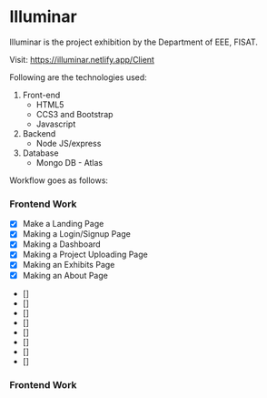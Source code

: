 # Illuminar
Illuminar is the project exhibition by the Department of EEE, FISAT.

Visit: https://illuminar.netlify.app/Client

Following are the technologies used:

1. Front-end
    - HTML5
    - CCS3 and Bootstrap
    - Javascript
2. Backend
    - Node JS/express
3. Database
    - Mongo DB - Atlas

Workflow goes as follows:

### Frontend Work
- [x] Make a Landing Page
- [x] Making a Login/Signup Page
- [x] Making a Dashboard
- [x] Making a Project Uploading Page
- [x] Making an Exhibits Page
- [x] Making an About Page
- []
- []
- []
- []
- []
- []
- []
- []
### Frontend Work
